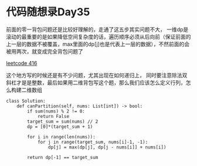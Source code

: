# 代码随想录Day35

前面的零一背包问题还是比较好理解的，走通了这五步其实问题不大，
一维dp是滚动的最重要的是如果降低空间复杂度的话，遍历顺序必须从后向前（保证前面的上一层的数据不被覆盖，max里面的dp\[j\]也是代表上一层的数据），不然前面的会被用两次，就变成完全背包问题了

[leetcode 416](https://leetcode.com/problems/partition-equal-subset-sum)

这个地方写的时候还是有不少问题，尤其出现在如何递归上， 同时要注意除法双斜杠才是是整数，最后如果用二维背包写这个题，那么我们应该怎么定义行列，怎么构建二维数组

```
class Solution:
    def canPartition(self, nums: List[int]) -> bool:
        if sum(nums) % 2 != 0:
            return False
        target_sum = sum(nums) // 2
        dp = [0]*(target_sum + 1)

        for i in range(len(nums)):
            for j in range(target_sum, nums[i]-1, -1):
                dp[j] = max(dp[j], dp[j - nums[i]] + nums[i])

        return dp[-1] == target_sum 
        

```



